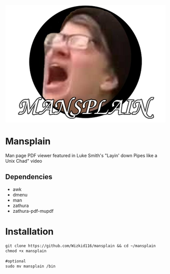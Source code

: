 ![mansplain logo i made in 10 minutes while sleep deprived](https://github.com/Wizkid116/mansplain/blob/main/mansplain.png)
# Mansplain
Man page PDF viewer featured in Luke Smith's "Layin' down Pipes like a Unix Chad" video
## Dependencies
* awk
* dmenu
* man
* zathura
* zathura-pdf-mupdf

# Installation
```
git clone https://github.com/Wizkid116/mansplain && cd ~/mansplain
chmod +x mansplain

#optional
sudo mv mansplain /bin
```
